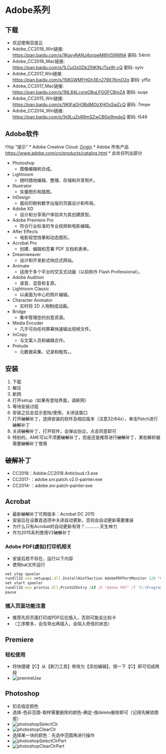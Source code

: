 # Adobe系列
## 下载
* 欢迎使用百度云
* Adobe_CC2018_Win链接: <https://pan.baidu.com/s/1KgyyRANJ4orpwM6IVS9WNA>  密码: 54mh
* Adobe_CC2018_Mac链接: <https://pan.baidu.com/s/1LCuOzGDk25tKINJTsxW-cQ>  密码: sytv
* Adobe_CC2017_Win链接: <https://pan.baidu.com/s/1SKGWMFHGh3En279X7KmO2g>  密码: yf5z
* Adobe_CC2017_Mac链接: <https://pan.baidu.com/s/1NL84LcxrqO8uLFGGFCBmZA>  密码: suqe
* Adobe_CC2015_Win链接: <https://pan.baidu.com/s/1iKtFaGH3BdMOzXHOsSwZcQ>  密码: 7mqw
* Adobe_CC2014_Win链接: <https://pan.baidu.com/s/1n9LuZpR9mSZwCB0si9mdxQ>  密码: t549

## Adobe软件

!!!tip "提示"
    * Adobe Creative Cloud: [Origin](https://www.adobe.com/cn/creativecloud/catalog/desktop.html)
    * Adobe 所有产品 <https://www.adobe.com/cn/products/catalog.html>
    * 此处仅列出部分

* Photoshop
    * 图像编辑和合成。
* Lightroom
    * 随时随地编辑、整理、存储和共享照片。
* Illustrator
    * 矢量图形和插图。
* InDesign
    * 面向印刷和数字出版的页面设计和布局。
* Adobe XD
    * 设计和分享用户体验并为其创建原型。
* Adobe Premiere Pro
    * 符合行业标准的专业视频和电影编辑。
* After Effects
    * 电影视觉效果和动态图形。
* Acrobat Pro
    * 创建、编辑和签署 PDF 文档和表单。
* Dreamweaver
    * 设计和开发新式响应式网站。
* Animate
    * 适用于多个平台的交互式动画（以前称作 Flash Professional）。
* Adobe Audition
    * 录音、混音和复原。
* Lightroom Classic
    * 以桌面为中心的照片编辑。
* Character Animator
    * 实时将 2D 人物制成动画。
* Bridge
    * 集中管理您的创意资源。
* Media Encoder
    * 几乎可向任何屏幕快速输出视频文件。
* InCopy
    * 与文案人员和编辑合作。
* Prelude
    * 元数据采集、记录和粗剪。。

## 安装
1. 下载
2. 解压
3. 断网
4. 打开setup（如果有登陆界面，请断网）
5. 等待安装过程
6. 安装之后会显示登陆/使用，关闭该窗口
7. 打开<c><del>破解</del></c>补丁，选择安装的软件及相应版本（注意32/64x），单击Patch进行<c><del>破解</del></c>补丁
8. 关闭<c><del>破解</del></c>补丁，打开软件，会弹出协议，点击同意即可
9. 特别的，AME可以不须要<c><del>破解</del></c>补丁，但是还是推荐进行<c><del>破解</del></c>补丁，某些解析器需要<c><del>破解</del></c>补丁使用

## <c><del>破解</del></c>补丁
* CC2018：Adobe.CC2018.Anticloud.r3.exe
* CC2017-：adobe.snr.patch.v2.0-painter.exe
* CC2014-：adobe.snr.patch-painter.exe

## Acrobat
* 最新<c><del>破解</del></c>补丁可用版本：Acrobat DC 2015
* 安装后在设置首选项中关闭自动更新，否则会自动更新需要重装
* 为什么只有Acrobat的自动更新有效？…………天生神力
* 作为2015系列使用V2<c><del>破解</del></c>补丁

### Adobe PDF(虚拟)打印机相关
* 安装后若不存在，运行以下内容
* 使用bat文件运行
```js
net stop spooler
rundll32.exe setupapi.dll,InstallHinfSection AdobePDFPortMonitor 128 "C:\Program Files (x86)\Adobe\Acrobat DC\Acrobat\Xtras\AdobePDF\AdobePDF.inf"
net start spooler  
rundll32.exe printui.dll,PrintUIEntry /if /b "Adobe PDF" /f "C:\Program Files (x86)\Adobe\Acrobat DC\Acrobat\Xtras\AdobePDF\AdobePDF.inf" /r "Documents\*.pdf" /m "Adobe PDF Converter"  
pause  
```

### 插入页面功能注意
* 推荐先将页面打印成PDF后在插入，否则可能会比较卡
* （工序繁多，会先导出再插入，会陷入奇怪的状态）

## Premiere
### 轻松使用
* 将快捷键【C】从【剃刀工具】修改为【添加编辑】，按一下【C】即可切成两段
* ![premireUse](../img/adobe/premire_use.png "premireUse")

## Photoshop
* 扣去指定颜色
* 选择-色彩范围-取样需要删除的颜色-确定-按delete删除即可（记得先解锁图层）
* ![photoshopSelectClr](../img/adobe/photoshop_selectclr.png "photoshopSelectClr")
* ![photoshopClearClr](../img/adobe/photoshop_clearclr.png "photoshopClearClr")  
* 选择某一块的颜色：先选中范围再进行操作
* ![photoshopSelectClrPart](../img/adobe/photoshop_selectclr_part.png "photoshopSelectClrPart")
* ![photoshopClearClrPart](../img/adobe/photoshop_clearclr_part.png "photoshopClearClrPart")  
   

   








